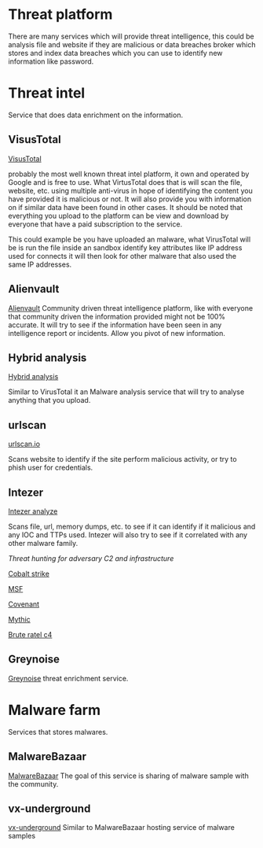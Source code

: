 # Threat platform

There are many services which will provide threat intelligence, this could be analysis file and website if they are malicious or data breaches broker which stores and index data breaches which you can use to identify new information like password.



# Threat intel

Service that does data enrichment on the information.

## VisusTotal

[VisusTotal](https:/www.virustotal.com)

probably the most well known threat intel platform, it own and operated by Google and is free to use. What VirtusTotal does that is will scan the file, website, etc. using multiple anti-virus in hope of identifying the content you have provided it is malicious or not.
It will also provide you with information on if similar data have been found in other cases.
It should be noted that everything you upload to the platform can be view and download by everyone that have a paid subscription to the service.

This could example be you have uploaded an malware, what VirusTotal will be is run the file inside an sandbox identify key attributes like IP address used for connects it will then look for other malware that also used the same IP addresses.

## Alienvault

[Alienvault](https://otx.alienvault.com/)
Community driven threat intelligence platform, like with everyone that community driven the information provided might not be 100% accurate. It will try to see if the information have been seen in any intelligence report or incidents. Allow you pivot of new information.

## Hybrid analysis

[Hybrid analysis](https://hybrid-analysis.com/)

Similar to VirusTotal it an Malware analysis service that will try to analyse anything that you upload.

## urlscan

[urlscan.io](https://urlscan.io/)

Scans website to identify if the site perform malicious activity, or try to phish user for credentials.

## Intezer

[Intezer analyze](https://analyze.intezer.com/)

Scans file, url, memory dumps, etc. to see if it can identify if it malicious and any IOC and TTPs used.
Intezer will also try to see if it correlated with any other malware family.



*Threat hunting for adversary C2 and infrastructure*

[Cobalt strike](https://www.shodan.io/search?query=product%3A%22Cobalt+Strike+Beacon%22)

[MSF](https://www.shodan.io/search?query=ssl%3A%22MetasploitSelfSignedCA%22)

[Covenant](https://www.shodan.io/search?query=ssl%3A%E2%80%9DCovenant%E2%80%9D%20http.component%3A%E2%80%9DBlazor%E2%80%9D)

[Mythic](https://www.shodan.io/search?query=ssl%3AMythic+port%3A7443)

[Brute ratel c4](https://www.shodan.io/search?query=http.html_hash%3A-1957161625)

## Greynoise

[Greynoise](https://viz.greynoise.io/) threat enrichment service.

# Malware farm

Services that stores malwares.

## MalwareBazaar

[MalwareBazaar](https://bazaar.abuse.ch/)
The goal of this service is sharing of malware sample with the community. 

## vx-underground

[vx-underground](https://www.vx-underground.org/)
Similar to MalwareBazaar hosting service of malware samples
